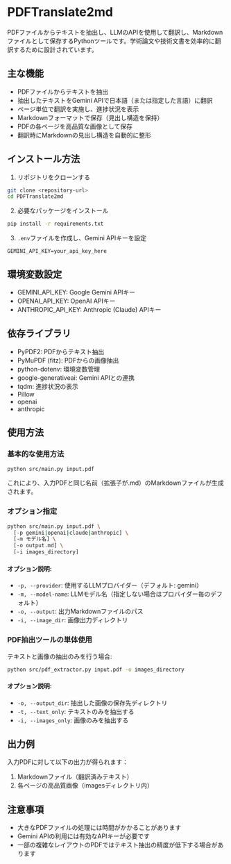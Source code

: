 # PDFTranslate2md

PDFファイルからテキストを抽出し、LLMのAPIを使用して翻訳し、Markdownファイルとして保存するPythonツールです。学術論文や技術文書を効率的に翻訳するために設計されています。

## 主な機能

- PDFファイルからテキストを抽出
- 抽出したテキストをGemini APIで日本語（または指定した言語）に翻訳
- ページ単位で翻訳を実施し、進捗状況を表示
- Markdownフォーマットで保存（見出し構造を保持）
- PDFの各ページを高品質な画像として保存
- 翻訳時にMarkdownの見出し構造を自動的に整形

## インストール方法

1. リポジトリをクローンする
```bash
git clone <repository-url>
cd PDFTranslate2md
```

2. 必要なパッケージをインストール
```bash
pip install -r requirements.txt
```

3. `.env`ファイルを作成し、Gemini APIキーを設定
```
GEMINI_API_KEY=your_api_key_here
```

## 環境変数設定

- GEMINI_API_KEY: Google Gemini APIキー
- OPENAI_API_KEY: OpenAI APIキー
- ANTHROPIC_API_KEY: Anthropic (Claude) APIキー

## 依存ライブラリ

- PyPDF2: PDFからテキスト抽出
- PyMuPDF (fitz): PDFからの画像抽出
- python-dotenv: 環境変数管理
- google-generativeai: Gemini APIとの連携
- tqdm: 進捗状況の表示
- Pillow
- openai
- anthropic

## 使用方法

### 基本的な使用方法

```bash
python src/main.py input.pdf
```

これにより、入力PDFと同じ名前（拡張子が.md）のMarkdownファイルが生成されます。

### オプション指定

```bash
python src/main.py input.pdf \
  [-p gemini|openai|claude|anthropic] \
  [-m モデル名] \
  [-o output.md] \
  [-i images_directory]
```

#### オプション説明:
- `-p, --provider`: 使用するLLMプロバイダー（デフォルト: gemini）
- `-m, --model-name`: LLMモデル名（指定しない場合はプロバイダー毎のデフォルト）
- `-o, --output`: 出力Markdownファイルのパス
- `-i, --image_dir`: 画像出力ディレクトリ

### PDF抽出ツールの単体使用

テキストと画像の抽出のみを行う場合:

```bash
python src/pdf_extractor.py input.pdf -o images_directory
```

#### オプション説明:
- `-o, --output_dir`: 抽出した画像の保存先ディレクトリ
- `-t, --text_only`: テキストのみを抽出する
- `-i, --images_only`: 画像のみを抽出する

## 出力例

入力PDFに対して以下の出力が得られます：

1. Markdownファイル（翻訳済みテキスト）
2. 各ページの高品質画像（imagesディレクトリ内）

## 注意事項

- 大きなPDFファイルの処理には時間がかかることがあります
- Gemini APIの利用には有効なAPIキーが必要です
- 一部の複雑なレイアウトのPDFではテキスト抽出の精度が低下する場合があります